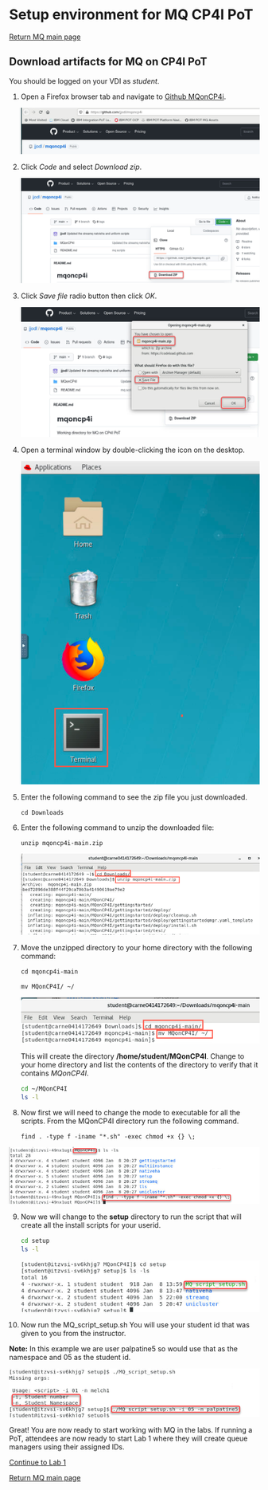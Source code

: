 # Setup environment for MQ CP4I PoT
[Return MQ main page](../index.md#lab-abstracts)
<a name="download"></a>	
## Download artifacts for MQ on CP4I PoT

You should be logged on your VDI as *student*. 

1. Open a Firefox browser tab and navigate to [Github MQonCP4i](https://github.com/jjodl/mqoncp4i).

	![](./images/image108.png)
	
1. Click *Code* and select *Download zip*.

	![](./images/image109.png)

1. Click *Save file* radio button then click *OK*.

	![](./images/image110.png)
	
1. Open a terminal window by double-clicking the icon on the desktop.

	![](./images/image111.png)
	
1. Enter the following command to see the zip file you just downloaded.

	```
	cd Downloads
	```
	
1. Enter the following command to unzip the downloaded file:

	```
	unzip mqoncp4i-main.zip
	```
	
	![](./images/image112a.png)
	
1. Move the unzipped directory to your home directory with the following command:
	
	```
	cd mqoncp4i-main
	```
	
	```
	mv MQonCP4I/ ~/
	```
	
	![](./images/image113a.png) 
	
	This will create the directory **/home/student/MQonCP4I**.  Change to your home directory and list the contents of the directory to verify that it contains *MQonCP4I*. 
	
	```sh
	cd ~/MQonCP4I
	ls -l 
	```
1. Now first we will need to change the mode to executable for all the scripts.   From the MQonCP4I directory run the following command.

	```
	find . -type f -iname "*.sh" -exec chmod +x {} \;
	```
	
![](./images/image114a.png)

9. Now we will change to the **setup** directory to run the script that will create all the install scripts for your userid.  
	
	```sh
	cd setup
	ls -l 
	```
	
	![](./images/image114b.png)

1. 	Now run the MQ_script_setup.sh You will use your student id that was given to you from the instructor.

**Note:** In this example we are user palpatine5 so would use that as the namespace and 05 as the student id.

![](./images/image114c.png)
	
Great! You are now ready to start working with MQ in the labs. If running a PoT, attendees are now ready to start Lab 1 where they will create queue managers using their assigned IDs.

[Continue to Lab 1](../Lab_3/mq_cp4i_pot_lab3.md#introduction)

[Return MQ main page](../index.md#lab-abstracts)